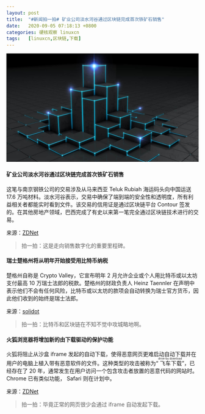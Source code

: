 ```yaml
---
layout: post
title:	"#新闻拍一拍# 矿业公司淡水河谷通过区块链完成首次铁矿石销售"
date:	2020-09-05 07:18:13 +0800 
categories:	硬核观察 linuxcn 
tags:	[linuxcn,区块链,下载]
---
```



![](/Asserts/Images/album/202009/05/071802kzfqayzyybw5y3e9.jpg)


#### 矿业公司淡水河谷通过区块链完成首次铁矿石销售


这笔与南京钢铁公司的交易涉及从马来西亚 Teluk Rubiah 海运码头向中国运送 17.6 万吨材料。淡水河谷表示，交易中确保了端到端的安全性和透明度，所有利益相关者都能实时看到文件。该交易的信用证是通过区块链平台 Contour 签发的。在其他房地产领域，巴西完成了有史以来第一笔完全通过区块链技术进行的交易。


来源：[ZDNet](https://www.zdnet.com/article/mining-firm-vale-completes-first-iron-ore-sale-via-blockchain/ "https://www.zdnet.com/article/mining-firm-vale-completes-first-iron-ore-sale-via-blockchain/")



> 
> 拍一拍：这是走向销售数字化的重要里程碑。
> 
> 
> 


#### 瑞士楚格州将从明年开始接受用比特币纳税


楚格州自称是 Crypto Valley，它宣布明年 2 月允许企业或个人用比特币或以太坊支付最高 10 万瑞士法郎的税款。楚格州的财政负责人 Heinz Taennler 在声明中表示他们不会有任何风险，比特币或以太坊的款项会自动转换为瑞士官方货币，因此他们收到的始终是瑞士法郎。


来源：[solidot](https://www.solidot.org/story?sid=65440 "https://www.solidot.org/story?sid=65440")



> 
> 拍一拍：比特币和区块链在不知不觉中攻城略地啊。
> 
> 
> 


#### 火狐浏览器将增加新的由下载驱动的保护功能


火狐将阻止从沙盒 iframe 发起的自动下载，使得恶意网页更难启动自动下载并在用户的电脑上植入带有恶意软件的文件。这种类型的攻击被称为“<ruby> 飞车下载 <rt>  drive-by download </rt></ruby>”，已经存在了 20 年，通常发生在用户访问一个包含攻击者放置的恶意代码的网站时。Chrome 已有类似功能， Safari 则在计划中。


来源：[ZDNet](https://www.zdnet.com/article/firefox-will-add-a-new-drive-by-download-protection/ "https://www.zdnet.com/article/firefox-will-add-a-new-drive-by-download-protection/")



> 
> 拍一拍：毕竟正常的网页很少会通过 iframe 自动发起下载。
> 
> 
>
